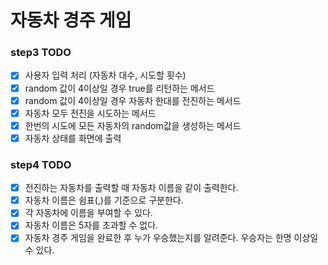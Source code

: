 # 자동차 경주 게임

### step3 TODO

* [X] 사용자 입력 처리 (자동차 대수, 시도할 횟수)
* [X] random 값이 4이상일 경우 true를 리턴하는 메서드
* [X] random 값이 4이상일 경우 자동차 한대를 전진하는 메서드
* [X] 자동차 모두 전진을 시도하는 메서드
* [X] 한번의 시도에 모든 자동차의 random값을 생성하는 메서드
* [X] 자동차 상태를 화면에 출력

### step4 TODO

* [X] 전진하는 자동차를 출력할 때 자동차 이름을 같이 출력한다.
* [X] 자동차 이름은 쉼표(,)를 기준으로 구분한다.
* [X] 각 자동차에 이름을 부여할 수 있다.
* [X] 자동차 이름은 5자를 초과할 수 없다.
* [X] 자동차 경주 게임을 완료한 후 누가 우승했는지를 알려준다. 우승자는 한명 이상일 수 있다.